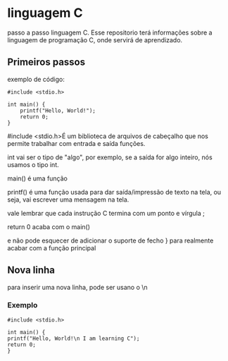 # linguagem C
passo a passo linguagem C.
Esse repositorio terá informações sobre a linguagem de programação C, onde servirá de aprendizado.

## Primeiros passos

exemplo de código:
```
#include <stdio.h>

int main() {
    printf("Hello, World!");
    return 0;
}
```
#include <stdio.h>É um biblioteca de arquivos de cabeçalho que nos permite trabalhar com entrada e saída funções.

int vai ser o tipo de "algo", por exemplo, se a saída for algo inteiro, nós usamos o tipo int.

main() é uma função

printf() é  uma função usada para dar saída/impressão de texto na tela, ou seja, vai escrever uma mensagem na tela.

vale lembrar que cada instrução C termina com um ponto e vírgula ;

return 0 acaba com o main()

e não pode esquecer de adicionar o suporte de fecho } para realmente acabar com a função principal

## Nova linha
para inserir uma nova linha, pode ser usano o \n
### Exemplo
```
#include <stdio.h>

int main() {
printf("Hello, World!\n I am learning C");
return 0;
}
